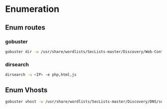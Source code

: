 # Enumeration

## Enum routes

### gobuster

```bash
gobuster dir -w /usr/share/wordlists/SecLists-master/Discovery/Web-Content/directory-list-2.3-big.txt -u <IP>
```

### dirsearch

```bash
dirsearch -u <IP> -e php,html,js
```

## Enum Vhosts

```bash
gobuster vhost -w /usr/share/wordlists/SecLists-master/Discovery/DNS/subdomains-top1million-20000.txt -u <IP>
```